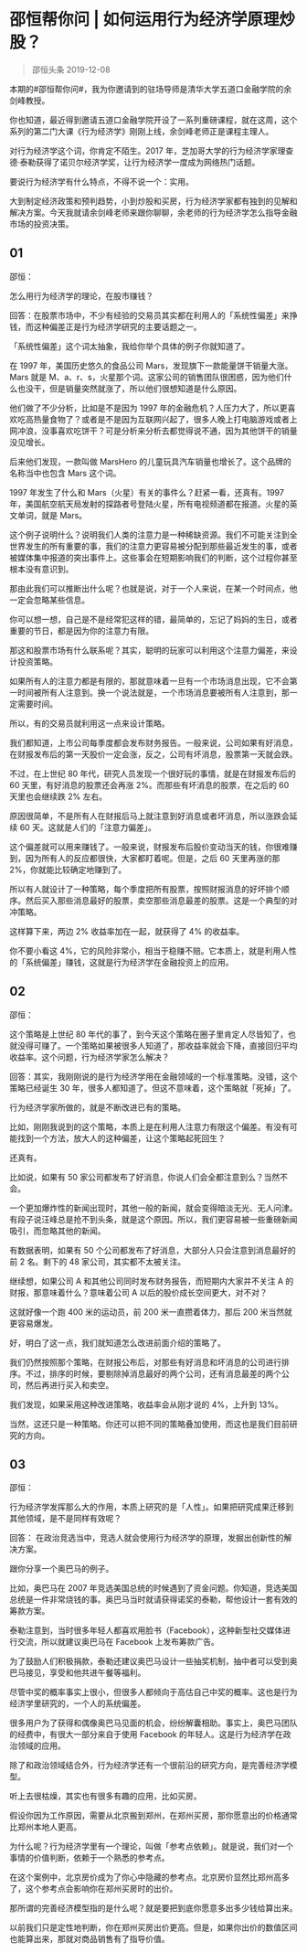 # 邵恒帮你问 | 如何运用行为经济学原理炒股？
> 邵恒头条
2019-12-08

本期的#邵恒帮你问#，我为你邀请到的驻场导师是清华大学五道口金融学院的余剑峰教授。

你也知道，最近得到邀请五道口金融学院开设了一系列重磅课程，就在这周，这个系列的第二门大课《行为经济学》刚刚上线，余剑峰老师正是课程主理人。

对行为经济学这个词，你肯定不陌生。2017 年，芝加哥大学的行为经济学家理查德·泰勒获得了诺贝尔经济学奖，让行为经济学一度成为网络热门话题。

要说行为经济学有什么特点，不得不说一个：实用。

大到制定经济政策和预判趋势，小到炒股和买房，行为经济学家都有独到的见解和解决方案。今天我就请余剑峰老师来跟你聊聊，余老师的行为经济学怎么指导金融市场的投资决策。

## 01

邵恒：

怎么用行为经济学的理论，在股市赚钱？

回答：在股票市场中，不少有经验的交易员其实都在利用人的「系统性偏差」来挣钱，而这种偏差正是行为经济学研究的主要话题之一。

「系统性偏差」这个词太抽象，我给你举个具体的例子你就知道了。

在 1997 年，美国历史悠久的食品公司 Mars，发现旗下一款能量饼干销量大涨。Mars 就是 M、a、r、s，火星那个词。这家公司的销售团队很困惑，因为他们什么也没干，但是销量突然就涨了，所以他们很想知道是什么原因。

他们做了不少分析，比如是不是因为 1997 年的金融危机？人压力大了，所以更喜欢吃高热量食物了？或者是不是因为互联网兴起了，很多人晚上打电脑游戏或者上网冲浪，没事喜欢吃饼干？可是分析来分析去都觉得说不通，因为其他饼干的销量没见增长。

后来他们发现，一款叫做 MarsHero 的儿童玩具汽车销量也增长了。这个品牌的名称当中也包含 Mars 这个词。

1997 年发生了什么和 Mars（火星）有关的事件么？赶紧一看，还真有。1997 年，美国航空航天局发射的探路者号登陆火星，所有电视频道都在报道。火星的英文单词，就是 Mars。

这个例子说明什么？说明我们人类的注意力是一种稀缺资源。我们不可能关注到全世界发生的所有重要的事，我们的注意力更容易被分配到那些最近发生的事，或者被媒体集中报道的突出事件上。这些事会在短期影响我们的判断，这个过程你甚至根本没有意识到。

那由此我们可以推断出什么呢？也就是说，对于一个人来说，在某一个时间点，他一定会忽略某些信息。

你可以想一想，自己是不是经常犯这样的错，最简单的，忘记了妈妈的生日，或者重要的节日，都是因为你的注意力有限。

那这和股票市场有什么联系呢？其实，聪明的玩家可以利用这个注意力偏差，来设计投资策略。

如果所有人的注意力都是有限的，那就意味着一旦有一个市场消息出现，它不会第一时间被所有人注意到。换一个说法就是，一个市场消息要被所有人注意到，那一定需要时间。

所以，有的交易员就利用这一点来设计策略。

我们都知道，上市公司每季度都会发布财务报告。一般来说，公司如果有好消息，在财报发布后的第一天股价一定会涨，反之，公司有坏消息，股票第一天就会跌。

不过，在上世纪 80 年代，研究人员发现一个很好玩的事情，就是在财报发布后的 60 天里，有好消息的股票还会再涨 2%。而那些有坏消息的股票，在之后的 60 天里也会继续跌 2% 左右。

原因很简单，不是所有人在财报后马上就注意到好消息或者坏消息，所以涨跌会延续 60 天。这就是人们的「注意力偏差」。

这个偏差就可以用来赚钱了。一般来说，财报发布后股价变动当天的钱，你很难赚到，因为所有人的反应都很快，大家都盯着呢。但是，之后 60 天里再涨的那 2%，你就能比较确定地赚到了。

所以有人就设计了一种策略，每个季度把所有股票，按照财报消息的好坏排个顺序。然后买入那些消息最好的股票，卖空那些消息最差的股票。这是一个典型的对冲策略。

这样算下来，两边 2% 收益率加在一起，就获得了 4% 的收益率。

你不要小看这 4%，它的风险非常小，相当于稳赚不赔。它本质上，就是利用人性的「系统偏差」赚钱，这就是行为经济学在金融投资上的应用。

## 02

邵恒：

这个策略是上世纪 80 年代的事了，到今天这个策略在圈子里肯定人尽皆知了，也就没得可赚了。一个策略如果被很多人知道了，那收益率就会下降，直接回归平均收益率。这个问题，行为经济学家怎么解决？

回答：其实，我刚刚说的是行为经济学用在金融领域的一个标准策略。没错，这个策略已经诞生 30 年，很多人都知道了。但这不意味着，这个策略就「死掉」了。

行为经济学家所做的，就是不断改进已有的策略。

比如，刚刚我说到的这个策略，本质上是在利用人注意力有限这个偏差。有没有可能找到一个方法，放大人的这种偏差，让这个策略起死回生？

还真有。

比如说，如果有 50 家公司都发布了好消息，你说人们会全都注意到么？当然不会。

一个更加爆炸性的新闻出现时，其他一般的新闻，就会变得暗淡无光、无人问津。有段子说汪峰总是抢不到头条，就是这个原因。所以，我们更容易被一些重磅新闻吸引，而忽略其他的新闻。

有数据表明，如果有 50 个公司都发布了好消息，大部分人只会注意到消息最好的前 2 名。剩下的 48 家公司，其实都不太被关注。

继续想，如果公司 A 和其他公司同时发布财务报告，而短期内大家并不关注 A 的财报，那意味着什么？意味着公司 A 以后的股价成长空间更大，对不对？

这就好像一个跑 400 米的运动员，前 200 米一直攒着体力，那后 200 米当然就更容易爆发。

好，明白了这一点，我们就知道怎么改进前面介绍的策略了。

我们仍然按照那个策略，在财报公布后，对那些有好消息和坏消息的公司进行排序。不过，排序的时候，要剔除掉消息最好的两个公司，还有消息最差的两个公司，然后再进行买入和卖空。

我们发现，如果采用这种改进策略，收益率会从刚才说的 4%，上升到 13%。

当然，这还只是一种策略。你还可以把不同的策略叠加使用，而这也是我们目前研究的方向。

## 03

邵恒：

行为经济学发挥那么大的作用，本质上研究的是「人性」。如果把研究成果迁移到其他领域，是不是同样有效呢？

回答： 在政治竞选当中，竞选人就会使用行为经济学的原理，发掘出创新性的解决方案。

跟你分享一个奥巴马的例子。

比如，奥巴马在 2007 年竞选美国总统的时候遇到了资金问题。你知道，竞选美国总统是一件非常烧钱的事。奥巴马当时就请获得诺奖的泰勒，帮他设计一套有效的筹款方案。

泰勒注意到，当时很多年轻人都喜欢用脸书（Facebook），这种新型社交媒体进行交流，所以就建议奥巴马在 Facebook 上发布筹款广告。

为了鼓励人们积极捐款，泰勒还建议奥巴马设计一些抽奖机制，抽中者可以受到奥巴马接见，享受和他共进午餐等福利。

尽管中奖的概率事实上很小，但很多人都倾向于高估自己中奖的概率。这也是行为经济学里研究的，一个人的系统偏差。

很多用户为了获得和偶像奥巴马见面的机会，纷纷解囊相助。事实上，奥巴马团队的经费中，有很大一部分来自于使用 Facebook 的年轻人。这是行为经济学在政治领域的应用。

除了和政治领域结合外，行为经济学还有一个很前沿的研究方向，是完善经济学模型。

听上去很枯燥，其实也有很多有趣的应用，比如买房。

假设你因为工作原因，需要从北京搬到郑州，在郑州买房，那你愿意出的价格通常比郑州本地人更高。

为什么呢？行为经济学里有一个理论，叫做「参考点依赖」。就是说，我们对一个事情的价值判断，依赖于一个熟悉的参考点。

在这个案例中，北京房价成为了你心中隐藏的参考点。北京房价显然比郑州高多了，这个参考点会影响你在郑州买房时的出价。

那所谓的完善经济模型指的是什么呢？就是要把到底你愿意多出多少钱给算出来。

以前我们只是定性地判断，你在郑州买房出价更高。但是，如果你出价的数值区间也能算出来，那就对商品销售有了指导价值。
